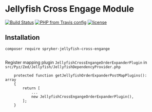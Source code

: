 # Jellyfish Cross Engage Module
[![Build Status](https://travis-ci.org/fond-of/spryker-jellyfish-cross-engage.svg?branch=master)](https://travis-ci.org/fond-of/spryker-jellyfish-cross-engage)
[![PHP from Travis config](https://img.shields.io/travis/php-v/symfony/symfony.svg)](https://php.net/)
[![license](https://img.shields.io/github/license/mashape/apistatus.svg)](https://packagist.org/packages/spryker-jellyfish-cross-engange)

## Installation

```
composer require spryker-jellyfish-cross-engange
```

##

Register mapping plugin `JellyfishCrossEngangeOrderExpanderPlugin` in `src/Pyz/Zed/Jellyfish/JellyfishDependencyProvider.php`

```
    protected function getJellyfishOrderExpanderPostMapPlugins(): array
    {
        return [
            ...
            new JellyfishCrossEngangeOrderExpanderPlugin(),
        ];
    }
```

